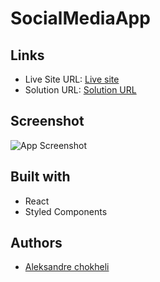# SocialMediaApp

## Links

- Live Site URL: [Live site](https://socialmedia-app-three.vercel.app/)
- Solution URL: [Solution URL](https://github.com/aleksandrre/SocialmediaApp)

## Screenshot
![App Screenshot](https://user-images.githubusercontent.com/108459639/233735406-b53953a9-07db-41ee-8aff-ddcfabdac52d.png)
## Built with
- React
- Styled Components
## Authors
- [Aleksandre chokheli](https://github.com/aleksandrre)
